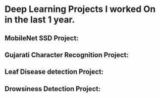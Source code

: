 # Deep Learning Projects I worked On in the last 1 year.

## MobileNet SSD Project:

## Gujarati Character Recognition Project:

## Leaf Disease detection Project:

## Drowsiness Detection Project:

##
